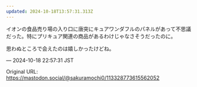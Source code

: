 ```yaml
---
updated: 2024-10-18T13:57:31.313Z
---
```


<p>イオンの食品売り場の入り口に唐突にキュアワンダフルのパネルがあって不思議だった。特にプリキュア関連の商品があるわけじゃなさそうだったのに。</p><p>思わぬところで会えたのは嬉しかったけどね。</p>

&mdash; 2024-10-18 22:57:31 JST

Original URL: https://mastodon.social/@sakuramochi0/113328773615562052

